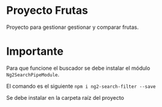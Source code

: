 # Proyecto Frutas

Proyecto para gestionar gestionar y comparar frutas.

# Importante
Para que funcione el buscador se debe instalar el módulo `Ng2SearchPipeModule`.

El comando es el siguiente `npm i ng2-search-filter --save`

Se debe instalar en la carpeta raíz del proyecto


